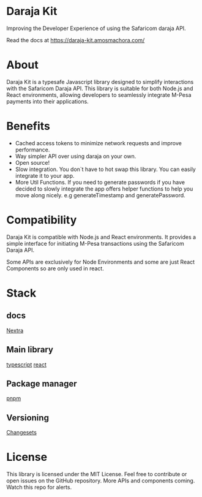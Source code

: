# Daraja Kit

Improving the Developer Experience of using the Safaricom daraja API.

Read the docs at https://daraja-kit.amosmachora.com/

# About

Daraja Kit is a typesafe Javascript library designed to simplify interactions with the Safaricom Daraja API. This library is suitable for both Node.js and React environments, allowing developers to seamlessly integrate M-Pesa payments into their applications.

# Benefits

- Cached access tokens to minimize network requests and improve performance.
- Way simpler API over using daraja on your own.
- Open source!
- Slow integration. You don`t have to hot swap this library. You can easily integrate it to your app.
- More Util Functions. If you need to generate passwords if you have decided to slowly integrate the app offers helper functions to help you move along nicely. e.g generateTimestamp and generatePassword.

# Compatibility

Daraja Kit is compatible with Node.js and React environments. It provides a simple interface for initiating M-Pesa transactions using the Safaricom Daraja API.

Some APIs are exclusively for Node Environments and some are just React Components so are only used in react.

# Stack

## docs

[Nextra](https://github.com/shuding/nextra)

## Main library

[typescript](https://www.typescriptlang.org/)
[react](https://react.dev/)

## Package manager

[pnpm](https://pnpm.io/)

## Versioning

[Changesets](https://github.com/changesets/changesets)

# License

This library is licensed under the MIT License. Feel free to contribute or open issues on the GitHub repository. More APIs and components coming. Watch this repo for alerts.
